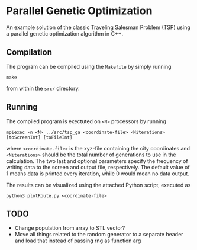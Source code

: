 # Parallel Genetic Optimization

An example solution of the classic Traveling Salesman Problem (TSP) using a parallel genetic optimization algorithm in C++.

## Compilation

The program can be compiled using the `Makefile` by simply running

```
make
```

from within the `src/` directory.

## Running

The compiled program is exectuted on `<N>` processors by running

```
mpiexec -n <N> ../src/tsp_ga <coordinate-file> <Niterations> [toScreenInt] [toFileInt]
```

where `<coordinate-file>` is the xyz-file containing the city coordinates and `<Niterations>` should be the total number of generations to use in the calculation. The two last and optional parameters specify the frequency of writing data to the screen and output file, respectively. The default value of 1 means data is printed every iteration, while 0 would mean no data output.

The results can be visualized using the attached Python script, executed as

```
python3 plotRoute.py <coordinate-file>
```

## TODO

- Change population from array to STL vector?
- Move all things related to the random generator to a separate header and load that instead of passing rng as function arg

